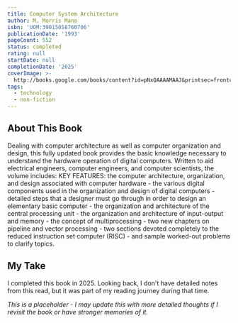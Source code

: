 ```yaml
---
title: Computer System Architecture
author: M. Morris Mano
isbn: 'UOM:39015058760706'
publicationDate: '1993'
pageCount: 552
status: completed
rating: null
startDate: null
completionDate: '2025'
coverImage: >-
  http://books.google.com/books/content?id=pNxQAAAAMAAJ&printsec=frontcover&img=1&zoom=1&source=gbs_api
tags:
  - technology
  - non-fiction
---
```


## About This Book

Dealing with computer architecture as well as computer organization and design, this fully updated book provides the basic knowledge necessary to understand the hardware operation of digital computers. Written to aid electrical engineers, computer engineers, and computer scientists, the volume includes: KEY FEATURES: the computer architecture, organization, and design associated with computer hardware - the various digital components used in the organization and design of digital computers - detailed steps that a designer must go through in order to design an elementary basic computer - the organization and architecture of the central processing unit - the organization and architecture of input-output and memory - the concept of multiprocessing - two new chapters on pipeline and vector processing - two sections devoted completely to the reduced instruction set computer (RISC) - and sample worked-out problems to clarify topics.

## My Take

I completed this book in 2025. Looking back, I don't have detailed notes from this read, but it was part of my reading journey during that time.

*This is a placeholder - I may update this with more detailed thoughts if I revisit the book or have stronger memories of it.*
